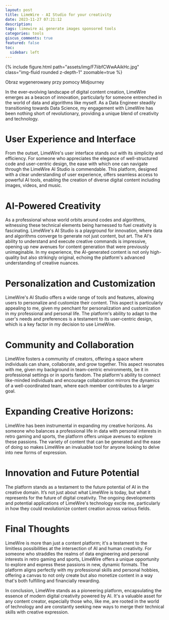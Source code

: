 ```yaml
---
layout: post
title: LimeWire - AI Studio for your creativity
date: 2023-11-27 07:21:12
description: 
tags: limewire ai generate images sponsored tools
categories: tools
giscus_comments: true
featured: false
toc:
  sidebar: left
---
```

{% include figure.html path="assets/img/F7iibfCWwAAikHc.jpg" class="img-fluid rounded z-depth-1" zoomable=true %}
<div class="caption">
    Obraz wygenerowany przy pomocy Midjourney
</div>

In the ever-evolving landscape of digital content creation, LimeWire emerges as a beacon of innovation, particularly for someone entrenched in the world of data and algorithms like myself. As a Data Engineer steadily transitioning towards Data Science, my engagement with LimeWire has been nothing short of revolutionary, providing a unique blend of creativity and technology.

# User Experience and Interface
From the outset, LimeWire's user interface stands out with its simplicity and efficiency. For someone who appreciates the elegance of well-structured code and user-centric design, the ease with which one can navigate through the LimeWire AI Studio is commendable. This platform, designed with a clear understanding of user experience, offers seamless access to powerful AI tools, enabling the creation of diverse digital content including images, videos, and music.

# AI-Powered Creativity
As a professional whose world orbits around codes and algorithms, witnessing these technical elements being harnessed to fuel creativity is fascinating. LimeWire's AI Studio is a playground for innovation, where data and algorithms converge to generate not just content, but art. The AI's ability to understand and execute creative commands is impressive, opening up new avenues for content generation that were previously unimaginable. In my experience, the AI-generated content is not only high-quality but also strikingly original, echoing the platform's advanced understanding of creative nuances.

# Personalization and Customization
LimeWire's AI Studio offers a wide range of tools and features, allowing users to personalize and customize their content. This aspect is particularly appealing to me, given my penchant for personalization and customization in my professional and personal life. The platform's ability to adapt to the user's needs and preferences is a testament to its user-centric design, which is a key factor in my decision to use LimeWire.

# Community and Collaboration
LimeWire fosters a community of creators, offering a space where individuals can share, collaborate, and grow together. This aspect resonates with me, given my background in team-centric environments, be it in professional settings or in sports fandom. The platform's ability to connect like-minded individuals and encourage collaboration mirrors the dynamics of a well-coordinated team, where each member contributes to a larger goal.

# Expanding Creative Horizons:
LimeWire has been instrumental in expanding my creative horizons. As someone who balances a professional life in data with personal interests in retro gaming and sports, the platform offers unique avenues to explore these passions. The variety of content that can be generated and the ease of doing so makes LimeWire an invaluable tool for anyone looking to delve into new forms of expression.

# Innovation and Future Potential
The platform stands as a testament to the future potential of AI in the creative domain. It’s not just about what LimeWire is today, but what it represents for the future of digital creativity. The ongoing developments and potential applications of LimeWire's technology excite me, particularly in how they could revolutionize content creation across various fields.

# Final Thoughts
LimeWire is more than just a content platform; it's a testament to the limitless possibilities at the intersection of AI and human creativity. For someone who straddles the realms of data engineering and personal interests in retro gaming and sports, LimeWire offers a unique opportunity to explore and express these passions in new, dynamic formats. The platform aligns perfectly with my professional skills and personal hobbies, offering a canvas to not only create but also monetize content in a way that's both fulfilling and financially rewarding.

In conclusion, LimeWire stands as a pioneering platform, encapsulating the essence of modern digital creativity powered by AI. It's a valuable asset for any content creator, especially those who, like me, are rooted in the world of technology and are constantly seeking new ways to merge their technical skills with creative expression.